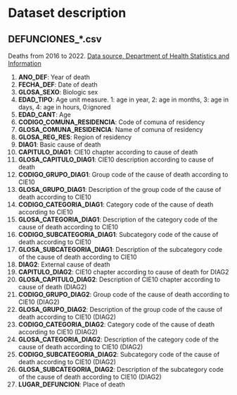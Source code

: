 # Dataset description
## DEFUNCIONES_*.csv

Deaths from 2016 to 2022. [Data source, Department of Health Statistics and Information](https://deis.minsal.cl/)

1. **ANO_DEF**: Year of death
2. **FECHA_DEF**: Date of death
3. **GLOSA_SEXO**: Biologic sex
4. **EDAD_TIPO**: Age unit measure. 1: age in year, 2: age in months, 3: age in days, 4: age in hours, 0:ignored
5. **EDAD_CANT**: Age
6. **CODIGO_COMUNA_RESIDENCIA**: Code of comuna of residency
7. **GLOSA_COMUNA_RESIDENCIA**: Name of comuna of residency
8. **GLOSA_REG_RES**: Region of residency
9. **DIAG1**: Basic cause of death
10. **CAPITULO_DIAG1**: CIE10 chapter according to cause of death
11. **GLOSA_CAPITULO_DIAG1**: CIE10 description according to cause of death
12. **CODIGO_GRUPO_DIAG1**: Group code of the cause of death according to CIE10
13. **GLOSA_GRUPO_DIAG1**: Description of the group code of the cause of death according to CIE10
14. **CODIGO_CATEGORIA_DIAG1**: Category code of the cause of death according to CIE10
15. **GLOSA_CATEGORIA_DIAG1**: Description of the category code of the cause of death according to CIE10
16. **CODIGO_SUBCATEGORIA_DIAG1**: Subcategory code of the cause of death according to CIE10
17. **GLOSA_SUBCATEGORIA_DIAG1**: Description of the subcategory code of the cause of death according to CIE10
18. **DIAG2**: External cause of death
19. **CAPITULO_DIAG2**: CIE10 chapter according to cause of death for DIAG2
20. **GLOSA_CAPITULO_DIAG2**: Description of CIE10 chapter according to cause of death (DIAG2)
21. **CODIGO_GRUPO_DIAG2**: Group code of the cause of death according to CIE10 (DIAG2)
22. **GLOSA_GRUPO_DIAG2**: Description of the group code of the cause of death according to CIE10 (DIAG2)
23. **CODIGO_CATEGORIA_DIAG2**: Category code of the cause of death according to CIE10 (DIAG2)
24. **GLOSA_CATEGORIA_DIAG2**: Description of the category code of the cause of death according to CIE10 (DIAG2)
25. **CODIGO_SUBCATEGORIA_DIAG2**: Subcategory code of the cause of death according to CIE10 (DIAG2)
26. **GLOSA_SUBCATEGORIA_DIAG2**: Description of the subcategory code of the cause of death according to CIE10 (DIAG2)
27. **LUGAR_DEFUNCION**: Place of death


